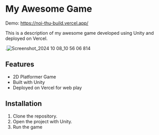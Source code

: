 # My Awesome Game
Demo: https://noi-thu-build.vercel.app/

This is a description of my awesome game developed using Unity and deployed on Vercel.

.![Screenshot_2024 10 08_10 56 06 814](https://github.com/user-attachments/assets/8782e330-28da-49f9-82a4-ac25f81027d0)

## Features
- 2D Platformer Game
- Built with Unity
- Deployed on Vercel for web play

## Installation
1. Clone the repository.
2. Open the project with Unity.
3. Run the game

